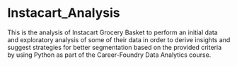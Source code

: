 # Instacart_Analysis
This is the analysis of Instacart Grocery Basket to perform an initial data and exploratory analysis of some of their data in order to derive insights and suggest strategies for better segmentation based on the provided criteria by using Python as part of the Career-Foundry Data Analytics course.
